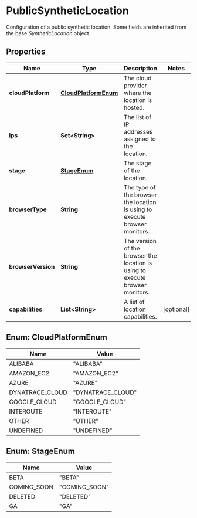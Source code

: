 

# PublicSyntheticLocation

Configuration of a public synthetic location.    Some fields are inherited from the base *SyntheticLocation* object.

## Properties

| Name | Type | Description | Notes |
|------------ | ------------- | ------------- | -------------|
|**cloudPlatform** | [**CloudPlatformEnum**](#CloudPlatformEnum) | The cloud provider where the location is hosted. |  |
|**ips** | **Set&lt;String&gt;** | The list of IP addresses assigned to the location. |  |
|**stage** | [**StageEnum**](#StageEnum) | The stage of the location. |  |
|**browserType** | **String** | The type of the browser the location is using to execute browser monitors. |  |
|**browserVersion** | **String** | The version of the browser the location is using to execute browser monitors. |  |
|**capabilities** | **List&lt;String&gt;** | A list of location capabilities. |  [optional] |



## Enum: CloudPlatformEnum

| Name | Value |
|---- | -----|
| ALIBABA | &quot;ALIBABA&quot; |
| AMAZON_EC2 | &quot;AMAZON_EC2&quot; |
| AZURE | &quot;AZURE&quot; |
| DYNATRACE_CLOUD | &quot;DYNATRACE_CLOUD&quot; |
| GOOGLE_CLOUD | &quot;GOOGLE_CLOUD&quot; |
| INTEROUTE | &quot;INTEROUTE&quot; |
| OTHER | &quot;OTHER&quot; |
| UNDEFINED | &quot;UNDEFINED&quot; |



## Enum: StageEnum

| Name | Value |
|---- | -----|
| BETA | &quot;BETA&quot; |
| COMING_SOON | &quot;COMING_SOON&quot; |
| DELETED | &quot;DELETED&quot; |
| GA | &quot;GA&quot; |



